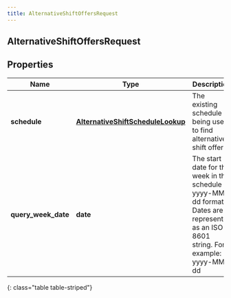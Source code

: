 ```yaml
---
title: AlternativeShiftOffersRequest
---
```

## AlternativeShiftOffersRequest

## Properties

|Name | Type | Description | Notes|
|------------ | ------------- | ------------- | -------------|
| **schedule** | [**AlternativeShiftScheduleLookup**](AlternativeShiftScheduleLookup.html) | The existing schedule being used to find alternative shift offers | |
| **query_week_date** | **date** | The start date for the week in this schedule in yyyy-MM-dd format. Dates are represented as an ISO-8601 string. For example: yyyy-MM-dd | |
{: class="table table-striped"}


